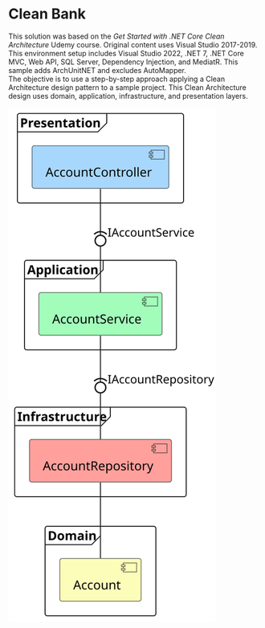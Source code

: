 # Clean Bank
This solution was based on the _Get Started with .NET Core Clean Architecture_ Udemy course. 
Original content uses Visual Studio 2017-2019.  
This environment setup includes Visual Studio 2022, .NET 7, .NET Core MVC, Web API, SQL Server, Dependency Injection, and MediatR.
This sample adds ArchUnitNET and excludes AutoMapper.  
The objective is to use a step-by-step approach applying a Clean Architecture design pattern to a sample project.
This Clean Architecture design uses domain, application, infrastructure, and presentation layers. 

![Account Component Diagram](./Bank.Diagram/Account/Account.svg "Account")
